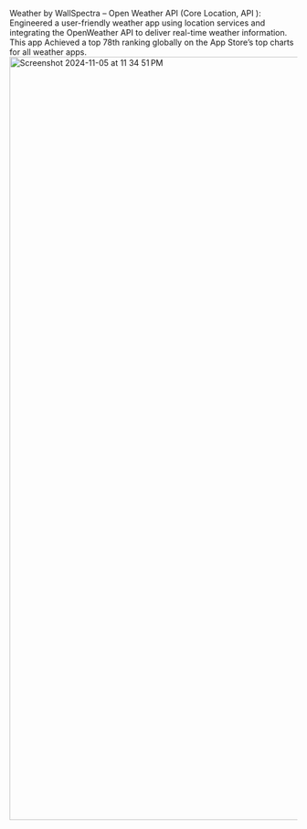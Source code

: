 Weather by WallSpectra – Open Weather API (Core Location, API ): Engineered a user-friendly weather app using location services and integrating the OpenWeather API to deliver real-time weather information.
This app Achieved a top 78th ranking globally on the App Store’s top charts for all weather apps.
<img width="1336" alt="Screenshot 2024-11-05 at 11 34 51 PM" src="https://github.com/user-attachments/assets/75aa0e4d-5d2c-41aa-ab0b-3dee426ded53">
